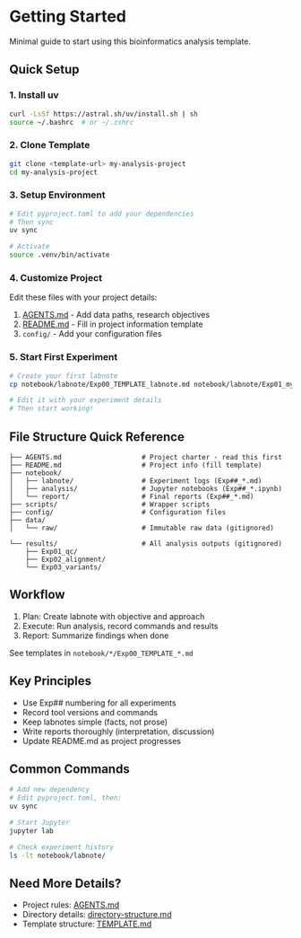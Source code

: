 # Getting Started

Minimal guide to start using this bioinformatics analysis template.

## Quick Setup

### 1. Install uv

```bash
curl -LsSf https://astral.sh/uv/install.sh | sh
source ~/.bashrc  # or ~/.zshrc
```

### 2. Clone Template

```bash
git clone <template-url> my-analysis-project
cd my-analysis-project
```

### 3. Setup Environment

```bash
# Edit pyproject.toml to add your dependencies
# Then sync
uv sync

# Activate
source .venv/bin/activate
```

### 4. Customize Project

Edit these files with your project details:

1. [AGENTS.md](../AGENTS.md) - Add data paths, research objectives
2. [README.md](../README.md) - Fill in project information template
3. `config/` - Add your configuration files

### 5. Start First Experiment

```bash
# Create your first labnote
cp notebook/labnote/Exp00_TEMPLATE_labnote.md notebook/labnote/Exp01_my-first-analysis.md

# Edit it with your experiment details
# Then start working!
```

## File Structure Quick Reference

```
├── AGENTS.md                    # Project charter - read this first
├── README.md                    # Project info (fill template)
├── notebook/
│   ├── labnote/                 # Experiment logs (Exp##_*.md)
│   ├── analysis/                # Jupyter notebooks (Exp##_*.ipynb)
│   └── report/                  # Final reports (Exp##_*.md)
├── scripts/                     # Wrapper scripts
├── config/                      # Configuration files
├── data/
│   └── raw/                     # Immutable raw data (gitignored)

└── results/                     # All analysis outputs (gitignored)
    ├── Exp01_qc/
    ├── Exp02_alignment/
    └── Exp03_variants/
```

## Workflow

1. Plan: Create labnote with objective and approach
2. Execute: Run analysis, record commands and results
3. Report: Summarize findings when done

See templates in `notebook/*/Exp00_TEMPLATE_*.md`

## Key Principles

- Use Exp## numbering for all experiments
- Record tool versions and commands
- Keep labnotes simple (facts, not prose)
- Write reports thoroughly (interpretation, discussion)
- Update README.md as project progresses

## Common Commands

```bash
# Add new dependency
# Edit pyproject.toml, then:
uv sync

# Start Jupyter
jupyter lab

# Check experiment history
ls -lt notebook/labnote/
```

## Need More Details?

- Project rules: [AGENTS.md](../AGENTS.md)
- Directory details: [directory-structure.md](directory-structure.md)
- Template structure: [TEMPLATE.md](TEMPLATE.md)
